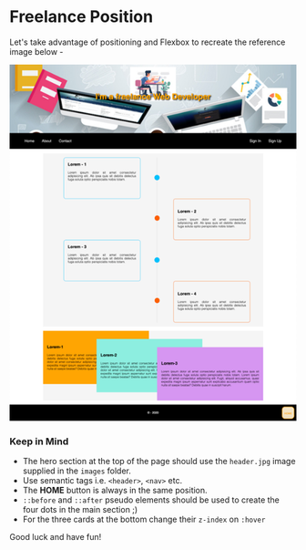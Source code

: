 # Freelance Position

Let's take advantage of positioning and Flexbox to recreate the reference image below -

![The overview](./images/desktop.png "The general overview")



### Keep in Mind

- The hero section at the top of the page should use the `header.jpg` image supplied in the `images` folder.
- Use semantic tags i.e. `<header>`, `<nav>` etc.
- The **HOME** button is always in the same position.
- `::before` and `::after` pseudo elements should be used to create the four dots in the main section ;)
- For the three cards at the bottom change their `z-index` on `:hover`

Good luck and have fun!
